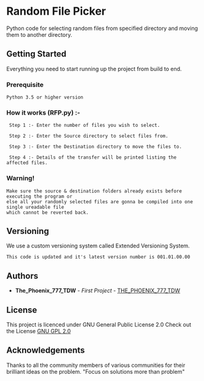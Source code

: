 # Random File Picker
Python code for selecting random files from specified directory and moving them to another directory.

## Getting Started 
Everything you need to start running up the project from build to end.

### Prerequisite
~~~
Python 3.5 or higher version
~~~

### How it works (RFP.py) :-
~~~
 Step 1 :- Enter the number of files you wish to select.
 
 Step 2 :- Enter the Source directory to select files from.
 
 Step 3 :- Enter the Destination directory to move the files to.
 
 Step 4 :- Details of the transfer will be printed listing the affected files.
~~~

### Warning!
~~~
Make sure the source & destination folders already exists before executing the program or 
else all your randomly selected files are gonna be compiled into one single ureadable file 
which cannot be reverted back.
~~~

## Versioning
We use a custom versioning system called Extended Versioning System.
~~~
This code is updated and it's latest version number is 001.01.00.00
~~~

## Authors
* **The_Phoenix_777_TDW** - *First Project* - [THE_PHOENIX_777_TDW](https://github.com/THE-PHOENIX-777-TDW)

## License
This project is licenced under GNU General Public License 2.0
Check out the License [GNU GPL 2.0](LICENSE.md)

## Acknowledgements
Thanks to all the community members of various communities for their brilliant ideas on the problem.
"Focus on solutions more than problem"
